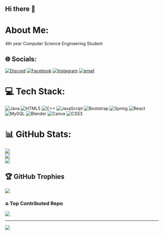 ## Hi there 👋

# About Me:
4th year Computer Science Engineering Student


## 🌐 Socials:
[![Discord](https://img.shields.io/badge/Discord-%237289DA.svg?logo=discord&logoColor=white)](https://discord.gg/nikhilv0) [![Facebook](https://img.shields.io/badge/Facebook-%231877F2.svg?logo=Facebook&logoColor=white)](https://facebook.com/NikhilNikki) [![Instagram](https://img.shields.io/badge/Instagram-%23E4405F.svg?logo=Instagram&logoColor=white)](https://instagram.com/nikhilllll_nikkiiiii) [![email](https://img.shields.io/badge/Email-D14836?logo=gmail&logoColor=white)](mailto:nikhilnikki6360@gmail.com) 

# 💻 Tech Stack:
![Java](https://img.shields.io/badge/java-%23ED8B00.svg?style=for-the-badge&logo=openjdk&logoColor=white) ![HTML5](https://img.shields.io/badge/html5-%23E34F26.svg?style=for-the-badge&logo=html5&logoColor=white) ![C++](https://img.shields.io/badge/c++-%2300599C.svg?style=for-the-badge&logo=c%2B%2B&logoColor=white) ![JavaScript](https://img.shields.io/badge/javascript-%23323330.svg?style=for-the-badge&logo=javascript&logoColor=%23F7DF1E) ![Bootstrap](https://img.shields.io/badge/bootstrap-%238511FA.svg?style=for-the-badge&logo=bootstrap&logoColor=white) ![Spring](https://img.shields.io/badge/spring-%236DB33F.svg?style=for-the-badge&logo=spring&logoColor=white) ![React](https://img.shields.io/badge/react-%2320232a.svg?style=for-the-badge&logo=react&logoColor=%2361DAFB) ![MySQL](https://img.shields.io/badge/mysql-4479A1.svg?style=for-the-badge&logo=mysql&logoColor=white) ![Blender](https://img.shields.io/badge/blender-%23F5792A.svg?style=for-the-badge&logo=blender&logoColor=white) ![Canva](https://img.shields.io/badge/Canva-%2300C4CC.svg?style=for-the-badge&logo=Canva&logoColor=white) ![CSS3](https://img.shields.io/badge/css3-%231572B6.svg?style=for-the-badge&logo=css3&logoColor=white)
# 📊 GitHub Stats:
![](https://github-readme-stats.vercel.app/api?username=nikhilv0&theme=default&hide_border=false&include_all_commits=false&count_private=false)<br/>
![](https://nirzak-streak-stats.vercel.app/?user=nikhilv0&theme=default&hide_border=false)<br/>
![](https://github-readme-stats.vercel.app/api/top-langs/?username=nikhilv0&theme=default&hide_border=false&include_all_commits=false&count_private=false&layout=compact)

## 🏆 GitHub Trophies
![](https://github-profile-trophy.vercel.app/?username=nikhilv0&theme=radical&no-frame=false&no-bg=true&margin-w=4)

### 🔝 Top Contributed Repo
![](https://github-contributor-stats.vercel.app/api?username=nikhilv0&limit=5&theme=default_repocard&combine_all_yearly_contributions=true)

---
[![](https://visitcount.itsvg.in/api?id=nikhilv0&icon=0&color=0)](https://visitcount.itsvg.in)

<!-- Proudly created with GPRM ( https://gprm.itsvg.in ) -->
